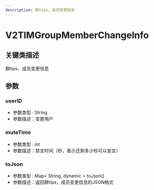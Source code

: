 ```yaml
---
description: 群tips，成员变更信息
---
```


# V2TIMGroupMemberChangeInfo

## 关键类描述

群tips，成员变更信息

## 参数

### userID

* 参数类型 : String
* 参数描述：变更用户

### muteTime

* 参数类型 : int
* 参数描述：禁言时间（秒，表示还剩多少秒可以发言）

### toJson

* 参数类型 : Map< String, dynamic > toJson()
* 参数描述：返回群tips，成员变更信息的JSON格式
